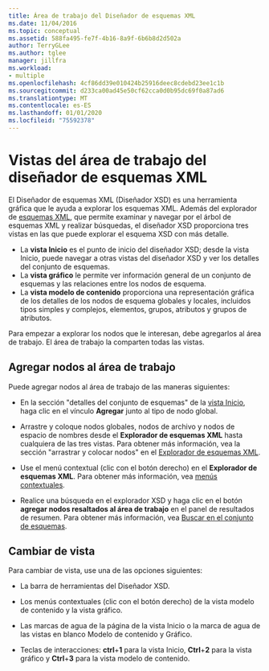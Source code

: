 ```yaml
---
title: Área de trabajo del Diseñador de esquemas XML
ms.date: 11/04/2016
ms.topic: conceptual
ms.assetid: 588fa495-fe7f-4b16-8a9f-6b6b8d2d502a
author: TerryGLee
ms.author: tglee
manager: jillfra
ms.workload:
- multiple
ms.openlocfilehash: 4cf86dd39e010424b25916deec8cdebd23ee1c1b
ms.sourcegitcommit: d233ca00ad45e50cf62cca0d0b95dc69f0a87ad6
ms.translationtype: MT
ms.contentlocale: es-ES
ms.lasthandoff: 01/01/2020
ms.locfileid: "75592378"
---
```

# <a name="xml-schema-designer-workspace-views"></a>Vistas del área de trabajo del diseñador de esquemas XML

El Diseñador de esquemas XML (Diseñador XSD) es una herramienta gráfica que le ayuda a explorar los esquemas XML. Además del explorador de [esquemas XML](../xml-tools/xml-schema-explorer.md), que permite examinar y navegar por el árbol de esquemas XML y realizar búsquedas, el diseñador XSD proporciona tres vistas en las que puede explorar el esquema XSD con más detalle.

- La **vista Inicio** es el punto de inicio del diseñador XSD; desde la vista Inicio, puede navegar a otras vistas del diseñador XSD y ver los detalles del conjunto de esquemas.
- La **vista gráfico** le permite ver información general de un conjunto de esquemas y las relaciones entre los nodos de esquema.
- La **vista modelo de contenido** proporciona una representación gráfica de los detalles de los nodos de esquema globales y locales, incluidos tipos simples y complejos, elementos, grupos, atributos y grupos de atributos.

Para empezar a explorar los nodos que le interesan, debe agregarlos al área de trabajo. El área de trabajo la comparten todas las vistas.

## <a name="add-nodes-to-the-workspace"></a>Agregar nodos al área de trabajo

Puede agregar nodos al área de trabajo de las maneras siguientes:

- En la sección "detalles del conjunto de esquemas" de la [vista Inicio](../xml-tools/start-view.md), haga clic en el vínculo **Agregar** junto al tipo de nodo global.

- Arrastre y coloque nodos globales, nodos de archivo y nodos de espacio de nombres desde el **Explorador de esquemas XML** hasta cualquiera de las tres vistas. Para obtener más información, vea la sección "arrastrar y colocar nodos" en el [Explorador de esquemas XML](../xml-tools/xml-schema-explorer.md).

- Use el menú contextual (clic con el botón derecho) en el **Explorador de esquemas XML**. Para obtener más información, vea [menús contextuales](../xml-tools/context-menus-xml-schema-explorer.md).

- Realice una búsqueda en el explorador XSD y haga clic en el botón **agregar nodos resaltados al área de trabajo** en el panel de resultados de resumen. Para obtener más información, vea [Buscar en el conjunto de esquemas](../xml-tools/searching-the-schema-set.md).

## <a name="switch-views"></a>Cambiar de vista

Para cambiar de vista, use una de las opciones siguientes:

- La barra de herramientas del Diseñador XSD.

- Los menús contextuales (clic con el botón derecho) de la vista modelo de contenido y la vista gráfico.

- Las marcas de agua de la página de la vista Inicio o la marca de agua de las vistas en blanco Modelo de contenido y Gráfico.

- Teclas de interacciones: **ctrl**+**1** para la vista Inicio, **Ctrl**+**2** para la vista gráfico y **Ctrl**+**3** para la vista modelo de contenido.
